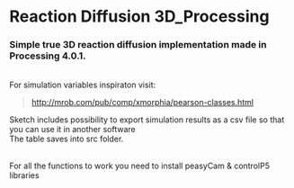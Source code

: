# Reaction Diffusion 3D_Processing

### Simple true 3D reaction diffusion implementation made in Processing 4.0.1.
<br>
For simulation variables inspiraton visit:

> http://mrob.com/pub/comp/xmorphia/pearson-classes.html 


Sketch includes possibility to export simulation results as a csv file so that you can use it in another software <br>
The table saves into src folder.
<br><br>

For all the functions to work you need to install peasyCam & controlP5 libraries
